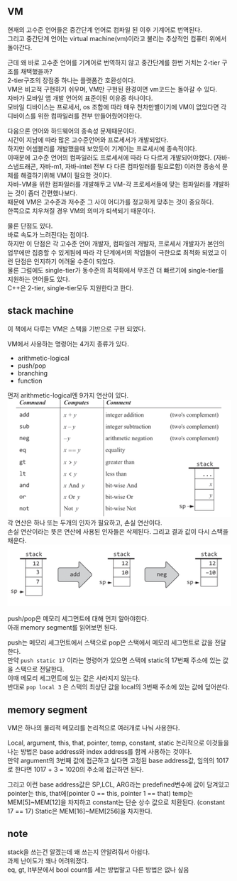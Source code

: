 ## VM
현재의 고수준 언어들은 중간단계 언어로 컴파일 된 이후 기계어로 번역된다.  
그리고 중간단계 언어는 virtual machine(vm)이라고 불리는 추상적인 컴퓨터 위에서 돌아간다.  

근데 왜 바로 고수준 언어를 기계어로 번역하지 않고 중간단계를 한번 거치는 2-tier 구조를 채택했을까?  
2-tier구조의 장점중 하나는 플랫폼간 호환성이다.  
VM은 비교적 구현하기 쉬우며, VM만 구현된 환경이면 vm코드는 돌아갈 수 있다.  
자바가 모바일 앱 개발 언어의 표준이된 이유중 하나이다.  
모바일 디바이스는 프로세서, os 조합에 따라 매우 천차만별이기에 VM이 없었다면 각 디바이스를 위한 컴파일러를 전부 만들어줬어야한다.  

다음으론 언어와 하드웨어의 종속성 문제때문이다.  
시간이 지남에 따라 많은 고수준언어와 프로세서가 개발되었다.  
하지만 어셈블리를 개발했을때 보았듯이 기계어는 프로세서에 종속적이다.  
이때문에 고수준 언어의 컴파일러도 프로세서에 따라 다 다르게 개발되어야했다. (자바-스냅드래곤, 자바-m1, 자바-intel 전부 다 다른 컴파일러를 필요로함)
이러한 종송석 문제를 해결하기위해 VM이 필요한 것이다.  
자바-VM을 위한 컴파일러를 개발해두고 VM-각 프로세서들에 맞는 컴파일러를 개발하는 것이 좀더 간편했나보다.  
때문에 VM은 고수준과 저수준 그 사이 어디가를 정교하게 맞추는 것이 중요하다.  
한쪽으로 치우쳐질 경우 VM의 의미가 퇴색되기 때문이다.
 
물론 단점도 있다.  
바로 속도가 느려진다는 점이다.  
하지만 이 단점은 각 고수준 언어 개발자, 컴파일러 개발자, 프로세서 개발자가 본인의 업무에만 집중할 수 있게됨에 따라 각 단계에서의 작업들이 극한으로 최적화 되었고 이런 단점은 인지하기 어려울 수준이 되었다.  
물론 그럼에도 single-tier가 동수준의 최적화에서 무조건 더 빠르기에 single-tier를 지원하는 언어들도 있다.  
C++은 2-tier, single-tier모두 지원한다고 한다.  


## stack machine
이 책에서 다루는 VM은 스택을 기반으로 구현 되었다. 

VM에서 사용하는 명령어는 4가지 종류가 있다.  
 
- arithmetic-logical
- push/pop
- branching
- function

먼저 arithmetic-logical엔 9가지 연산이 있다.  
![](./kdh_files/arithmetic-logical.png)
각 연산은 하나 또는 두개의 인자가 필요하고, 손실 연산이다.  
손실 연산이라는 뜻은 연산에 사용된 인자들은 삭제된다.
그리고 결과 값이 다시 스택을 채운다.
![](./kdh_files/postfix.png)

push/pop은 메모리 세그먼트에 대해 먼저 알아야한다.  
아래 memory segment를 읽어보면 된다.  

push는 메모리 세그먼트에서 스택으로 pop은 스택에서 메모리 세그먼트로 값을 전달한다.  
만약 `push static 17` 이라는 명령어가 있으면 스택에 static의 17번째 주소에 있는 값을 스택으로 전달한다.  
이때 메모리 세그먼트에 있는 값은 사라지지 않는다.  
반대로 `pop local 3` 은 스택의 최상단 값을 local의 3번째 주소에 있는 값에 덮어쓴다.  


## memory segment
VM은 하나의 물리적 메모리를 논리적으로 여러개로 나눠 사용한다.  

Local, argument, this, that, pointer, temp, constant, static
논리적으로 이것들을 나눈 방법은 base address와 index address를 함께 사용하는 것이다.  
만약 argument의 3번째 값에 접근하고 싶다면 고정된 base address값, 임의의 1017로 한다면  1017 + 3 = 1020의 주소에 접근하면 된다.  

그리고 이런 base address값은 SP,LCL, ARG라는 predefined변수에 값이 담겨있고
pointer는 this, that에(pointer 0 == this, pointer 1 == that)
temp는 MEM[5]~MEM[12]을 차지하고
constant는 단순 상수 값으로 치환된다. (constant 17 == 17)
Static은 MEM[16]~MEM[256]을 차지한다.

## note
stack을 쓰는건 알겠는데 왜 쓰는지 안알려줘서 아쉽다.  
과제 난이도가 꽤나 어려워졌다.  
eq, gt, lt부분에서 bool count를 세는 방법말고 다른 방법은 없나 싶음